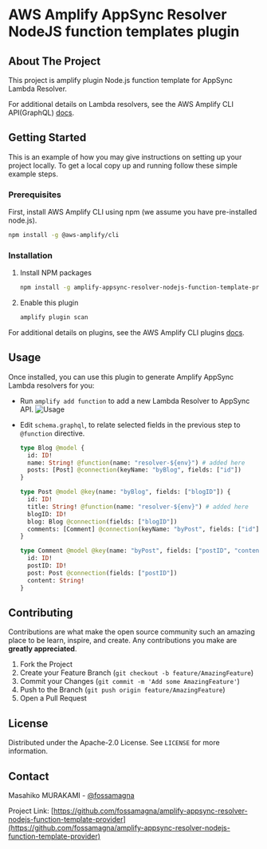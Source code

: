 # AWS Amplify AppSync Resolver NodeJS function templates plugin

<!-- ABOUT THE PROJECT -->
## About The Project

This project is amplify plugin Node.js function template for AppSync Lambda Resolver.

For additional details on Lambda resolvers, see the AWS Amplify CLI API(GraphQL) [docs](https://docs.amplify.aws/cli/graphql-transformer/function).


## Getting Started

This is an example of how you may give instructions on setting up your project locally.
To get a local copy up and running follow these simple example steps.

### Prerequisites

First, install AWS Amplify CLI using npm (we assume you have pre-installed node.js).

```sh
npm install -g @aws-amplify/cli
```

### Installation

1. Install NPM packages
   ```sh
   npm install -g amplify-appsync-resolver-nodejs-function-template-provider
   ```
2. Enable this plugin
   ```sh
   amplify plugin scan
   ```

For additional details on plugins, see the AWS Amplify CLI plugins [docs](https://docs.amplify.aws/cli/plugins/plugins).

## Usage

Once installed, you can use this plugin to generate Amplify AppSync Lambda resolvers for you:

- Run `amplify add function` to add a new Lambda Resolver to AppSync API.
  ![Usage](https://user-images.githubusercontent.com/1638848/142107458-0a949a22-0c7b-46a4-ba35-2f6fd8ce5692.gif)

- Edit `schema.graphql`, to relate selected fields in the previous step to `@function` directive.
  ```graphql
  type Blog @model {
    id: ID!
    name: String! @function(name: "resolver-${env}") # added here
    posts: [Post] @connection(keyName: "byBlog", fields: ["id"])
  }

  type Post @model @key(name: "byBlog", fields: ["blogID"]) {
    id: ID!
    title: String! @function(name: "resolver-${env}") # added here
    blogID: ID!
    blog: Blog @connection(fields: ["blogID"])
    comments: [Comment] @connection(keyName: "byPost", fields: ["id"])
  }

  type Comment @model @key(name: "byPost", fields: ["postID", "content"]) {
    id: ID!
    postID: ID!
    post: Post @connection(fields: ["postID"])
    content: String!
  }
  ```

<!-- CONTRIBUTING -->
## Contributing

Contributions are what make the open source community such an amazing place to be learn, inspire, and create. Any contributions you make are **greatly appreciated**.

1. Fork the Project
2. Create your Feature Branch (`git checkout -b feature/AmazingFeature`)
3. Commit your Changes (`git commit -m 'Add some AmazingFeature'`)
4. Push to the Branch (`git push origin feature/AmazingFeature`)
5. Open a Pull Request

<!-- LICENSE -->
## License

Distributed under the Apache-2.0 License. See `LICENSE` for more information.

<!-- CONTACT -->
## Contact

Masahiko MURAKAMI - [@fossamagna](https://twitter.com/fossamagna)

Project Link: [https://github.com/fossamagna/amplify-appsync-resolver-nodejs-function-template-provider](https://github.com/fossamagna/amplify-appsync-resolver-nodejs-function-template-provider)